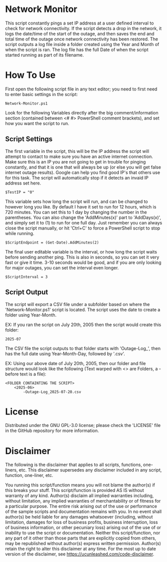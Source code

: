 # Network Monitor
This script constantly pings a set IP address at a user defined interval to check for network connectivity. If the script detects a drop in the  network, it logs the date/time of the start of the outage, and then saves the end and total time of the outage once network connectivity has been restored. The script outputs a log file inside a folder created using the  Year and Month of when the script is ran. The log file has the full Date of when the script started running as part of its filename. 
# How To Use
First open the following script file in any text editor; you need to first need to enter basic settings in the script:
```
Network-Monitor.ps1
```
Look for the following Variables directly after the big comment/information section (contained between <# #> PowerShell comment brackets), and set how you want the script to run.
## Script Settings
The first variable in the script, this will be the IP address the script will attempt to contact to make sure you have an active internet connection. Make sure this is an IP you are not going to get in trouble for pinging constantly, and that it is one that will always be up (or else you will get false internet outage results). Google can help you find good IP's that others use for this task. The script will automatically stop if it detects an invaid IP address set here.
```
$TestIP = "0" 
```

This variable sets how long the script will run, and can be changed to however long you like. By default I have it set to run for 12 hours, which is 720 minutes. You can set this to 1 day by changing the number in the parentheses. You can also change the 'AddMinutes(x)' part to 'AddDays(x)', and simply set it to (1) to run for one full day. Just remember you can always close the script manually, or hit 'Ctrl+C' to force a PowerShell script to stop while running. 
```
$ScriptEndpoint = (Get-Date).AddMinutes(2) 
```

The final user editable variable is the interval, or how long the script waits before sending another ping. This is also in seconds, so you can set it very fast or give it time. 3-10 seconds would be good, and if you are only looking for major outages, you can set the interval even longer. 
```
$ScriptInterval = 3 
```
## Script Output
The script will export a CSV file under a subfolder based on where the 'Network-Monitor.ps1' script is located. The script uses the date to create a folder using Year-Month. 

EX: If you ran the script on July 20th, 2005 then the script would create this folder:
```
2025-07
```

The CSV file the script outputs to that folder starts with 'Outage-Log_', then has the full date using Year-Month-Day, followed by '.csv'.

EX: Using our above date of July 20th, 2005, then our folder and file structure would look like the following (Text warped with <> are Folders, a - before text is a file):
```
<FOLDER CONTAINTING THE SCRIPT>
    <2025-06>
        -Outage-Log_2025-07-20.csv
```
# License
Distributed under the GNU GPL-3.0 license; please check the 'LICENSE' file in the GitHub repository for more information. 
# Disclaimer 
The following is the disclaimer that applies to all scripts, functions, one-liners, etc. This disclaimer supersedes any disclaimer included in any script, function, one-liner, etc.

You running this script/function means you will not blame the author(s) if this breaks your stuff. This script/function is provided AS IS without warranty of any kind. Author(s) disclaim all implied warranties including, without limitation, any implied warranties of merchantability or of fitness for a particular purpose. The entire risk arising out of the use or performance of the sample scripts and documentation remains with you. In no event shall author(s) be held liable for any damages whatsoever (including, without limitation, damages for loss of business profits, business interruption, loss of business information, or other pecuniary loss) arising out of the use of or inability to use the script or documentation. Neither this script/function, nor any part of it other than those parts that are explicitly copied from others, may be republished without author(s) express written permission. Author(s) retain the right to alter this disclaimer at any time. For the most up to date version of the disclaimer, see https://ucunleashed.com/code-disclaimer.
